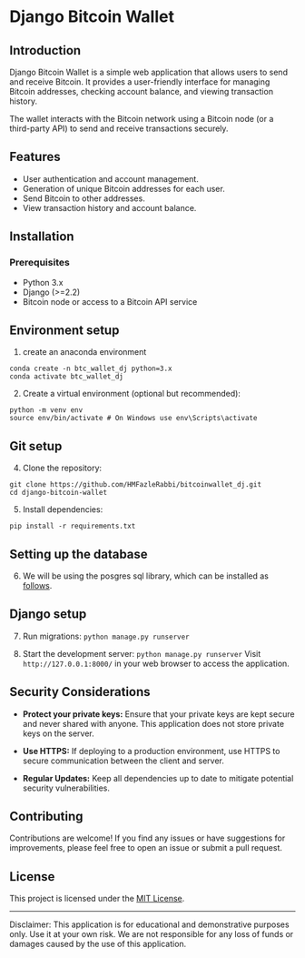 # Django Bitcoin Wallet

## Introduction

Django Bitcoin Wallet is a simple web application that allows users to send and receive Bitcoin. It provides a user-friendly interface for managing Bitcoin addresses, checking account balance, and viewing transaction history.

The wallet interacts with the Bitcoin network using a Bitcoin node (or a third-party API) to send and receive transactions securely.

## Features

- User authentication and account management.
- Generation of unique Bitcoin addresses for each user.
- Send Bitcoin to other addresses.
- View transaction history and account balance.

## Installation

### Prerequisites

- Python 3.x
- Django (>=2.2)
- Bitcoin node or access to a Bitcoin API service

## Environment setup
1. create an anaconda environment
```
conda create -n btc_wallet_dj python=3.x
conda activate btc_wallet_dj
```

2. Create a virtual environment (optional but recommended):
``` 
python -m venv env
source env/bin/activate # On Windows use env\Scripts\activate
```


## Git setup

4. Clone the repository:
```
git clone https://github.com/HMFazleRabbi/bitcoinwallet_dj.git
cd django-bitcoin-wallet
```

5. Install dependencies:

```pip install -r requirements.txt```

## Setting up the database
6. We will be using the posgres sql library, which can be installed as [follows](https://www.digitalocean.com/community/tutorials/how-to-use-postgresql-with-your-django-application-on-ubuntu-20-04).


## Django setup

7. Run migrations:
```python manage.py runserver```

8. Start the development server:
```python manage.py runserver```
Visit `http://127.0.0.1:8000/` in your web browser to access the application.



## Security Considerations

- **Protect your private keys:** Ensure that your private keys are kept secure and never shared with anyone. This application does not store private keys on the server.

- **Use HTTPS:** If deploying to a production environment, use HTTPS to secure communication between the client and server.

- **Regular Updates:** Keep all dependencies up to date to mitigate potential security vulnerabilities.

## Contributing

Contributions are welcome! If you find any issues or have suggestions for improvements, please feel free to open an issue or submit a pull request.

## License

This project is licensed under the [MIT License](LICENSE).

---

Disclaimer: This application is for educational and demonstrative purposes only. Use it at your own risk. We are not responsible for any loss of funds or damages caused by the use of this application.
